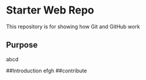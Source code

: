 # Starter Web Repo

This repository is for showing how Git and GitHub work

## Purpose
abcd

##Introduction
efgh
##contribute